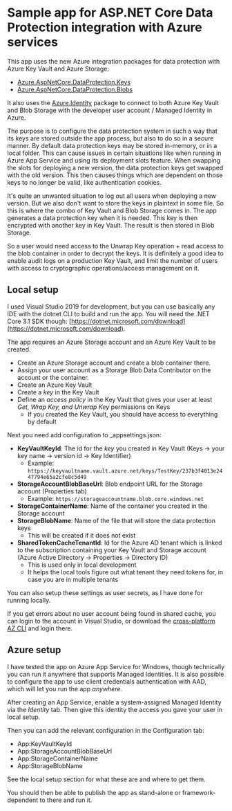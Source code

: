 # Sample app for ASP.NET Core Data Protection integration with Azure services

This app uses the new Azure integration packages for data protection with Azure Key Vault and Azure Storage:

- [Azure.AspNetCore.DataProtection.Keys](https://www.nuget.org/packages/Azure.AspNetCore.DataProtection.Keys)
- [Azure.AspNetCore.DataProtection.Blobs](https://www.nuget.org/packages/Azure.AspNetCore.DataProtection.Blobs)

It also uses the [Azure.Identity](https://www.nuget.org/packages/Azure.Identity) package to connect to both Azure Key Vault and Blob Storage with the developer user account / Managed Identity in Azure.

The purpose is to configure the data protection system in such a way
that its keys are stored outside the app process,
but also to do so in a secure manner.
By default data protection keys may be stored in-memory,
or in a local folder.
This can cause issues in certain situations like when running in Azure App Service
and using its deployment slots feature.
When swapping the slots for deploying a new version,
the data protection keys get swapped with the old version.
This then causes things which are dependent on those keys to no longer be valid,
like authentication cookies.

It's quite an unwanted situation to log out all users when deploying a new version.
But we also don't want to store the keys in plaintext in some file.
So this is where the combo of Key Vault and Blob Storage comes in.
The app generates a data protection key when it is needed.
This key is then encrypted with another key in Key Vault.
The result is then stored in Blob Storage.

So a user would need access to the Unwrap Key operation + read access to the blob container
in order to decrypt the keys.
It is definitely a good idea to enable audit logs on a production Key Vault,
and limit the number of users with access to cryptographic operations/access management on it.

## Local setup

I used Visual Studio 2019 for development,
but you can use basically any IDE with the dotnet CLI to build and run the app.
You will need the .NET Core 3.1 SDK though: [https://dotnet.microsoft.com/download](https://dotnet.microsoft.com/download).

The app requires an Azure Storage account and an Azure Key Vault to be created.

- Create an Azure Storage account and create a blob container there.
- Assign your user account as a Storage Blob Data Contributor on the account or the container.
- Create an Azure Key Vault
- Create a _key_ in the Key Vault
- Define an _access policy_ in the Key Vault that gives your user at least _Get, Wrap Key, and Unwrap Key_ permissions on Keys
  - If you created the Key Vault, you should have access to everything by default

Next you need add configuration to _appsettings.json:

- **KeyVaultKeyId**: The id for the _key_ you created in Key Vault (Keys -> your key name -> version id -> Key Identifier)
  - Example: `https://keyvaultname.vault.azure.net/keys/TestKey/237b3f4013e2447794e65a2cfe8c5d49`
- **StorageAccountBlobBaseUrl**: Blob endpoint URL for the Storage account (Properties tab)
  - Example: `https://storageaccountname.blob.core.windows.net`
- **StorageContainerName**: Name of the container you created in the Storage account
- **StorageBlobName**: Name of the file that will store the data protection keys
  - This will be created if it does not exist
- **SharedTokenCacheTenantId**: Id for the Azure AD tenant which is linked to the subscription containing your Key Vault and Storage account (Azure Active Directory -> Properties -> Directory ID)
  - This is used only in local development
  - It helps the local tools figure out what tenant they need tokens for, in case you are in multiple tenants

You can also setup these settings as user secrets,
as I have done for running locally.

If you get errors about no user account being found in shared cache,
you can login to the account in Visual Studio,
or download the [cross-platform AZ CLI](https://docs.microsoft.com/en-us/cli/azure/?view=azure-cli-latest) and login there.

## Azure setup

I have tested the app on Azure App Service for Windows,
though technically you can run it anywhere that supports Managed Identities.
It is also possible to configure the app to use client credentials authentication with AAD,
which will let you run the app _anywhere_.

After creating an App Service,
enable a system-assigned Managed Identity via the _Identity_ tab.
Then give this identity the access you gave your user in local setup.

Then you can add the relevant configuration in the Configuration tab:

- App:KeyVaultKeyId
- App:StorageAccountBlobBaseUrl
- App:StorageContainerName
- App:StorageBlobName

See the local setup section for what these are and where to get them.

You should then be able to publish the app as stand-alone or framework-dependent to there and run it.
